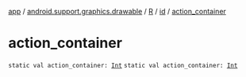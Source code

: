 [app](../../../index.md) / [android.support.graphics.drawable](../../index.md) / [R](../index.md) / [id](index.md) / [action_container](.)

# action_container

`static val action_container: `[`Int`](https://kotlinlang.org/api/latest/jvm/stdlib/kotlin/-int/index.html)
`static val action_container: `[`Int`](https://kotlinlang.org/api/latest/jvm/stdlib/kotlin/-int/index.html)